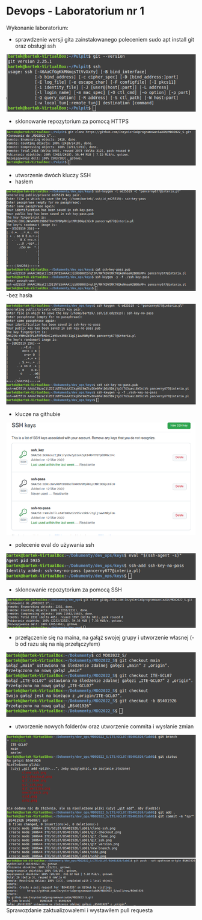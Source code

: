 # Devops - Laboratorium nr 1

Wykonanie laboratorium:
- sprawdzenie wersji gita zainstalowanego poleceniem sudo apt install git oraz obsługi ssh

![git-version](./git-version.png)
- sklonowanie repozytorium za pomocą HTTPS

![clone](./clone-hhtps.png)
- utworzenie dwóch kluczy SSH
- hasłem

![ssh-pass](./ssh-pass.png)
-bez hasła

![ssh-no-pass](./ssh-no-pass.png)
- klucze na githubie

![ssh-git](./git-keys.png)
- polecenie eval do używania ssh

![eval](./eval.png)
- sklonowanie repozytorium za pomocą SSH

![clone-ssh](./clone-ssh.png)
- przełączenie się na maina, na gałąź swojej grupy i utworzenie własnej (-b od razu się na nią przełączyłem)

![git-checkout](./git-checkout.png)
- utworzenie nowych folderów oraz utworzenie commita i wysłanie zmian

![git-add](./git-add.png)
![git-push](./git-push.png)
Sprawozdanie zaktualizowałemi i wystawiłem pull requesta


